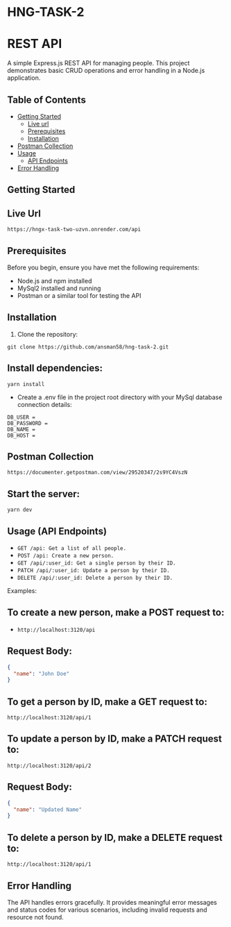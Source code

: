 # HNG-TASK-2

# REST API

A simple Express.js REST API for managing people. This project demonstrates basic CRUD operations and error handling in a Node.js application.

## Table of Contents

- [Getting Started](#getting-started)
  - [Live url](#live-url)
  - [Prerequisites](#prerequisites)
  - [Installation](#installation)
- [Postman Collection](#postman-collection)
- [Usage](#usage)
  - [API Endpoints](#api-endpoints)
- [Error Handling](#error-handling)


## Getting Started

## Live Url
`https://hngx-task-two-uzvn.onrender.com/api`

## Prerequisites

Before you begin, ensure you have met the following requirements:

- Node.js and npm installed
- MySql2 installed and running
- Postman or a similar tool for testing the API

## Installation

1. Clone the repository:

```
git clone https://github.com/ansman58/hng-task-2.git
```

## Install dependencies:

```
yarn install
```

- Create a .env file in the project root directory with your MySql database connection details:

```
DB_USER = 
DB_PASSWORD = 
DB_NAME = 
DB_HOST = 
```

## Postman Collection
`https://documenter.getpostman.com/view/29520347/2s9YC4VszN`

## Start the server:

```
yarn dev
```


## Usage (API Endpoints)

* `GET /api: Get a list of all people.` 
* `POST /api: Create a new person.`
* `GET /api/:user_id: Get a single person by their ID.`
* `PATCH /api/:user_id: Update a person by their ID.`
* `DELETE /api/:user_id: Delete a person by their ID.`

Examples:
## To create a new person, make a POST request to:
- `http://localhost:3120/api`
## Request Body:
```json
{
  "name": "John Doe"
}
```

## To get a person by ID, make a GET request to:
`http://localhost:3120/api/1`


## To update a person by ID, make a PATCH request to:
`http://localhost:3120/api/2`

## Request Body:
```json
{
  "name": "Updated Name"
}
```

## To delete a person by ID, make a DELETE request to:
`http://localhost:3120/api/1`


## Error Handling
The API handles errors gracefully. It provides meaningful error messages and status codes for various scenarios, including invalid requests and resource not found.
